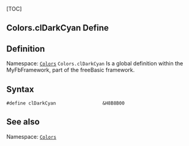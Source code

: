 [TOC]
## Colors.clDarkCyan Define

## Definition
Namespace: [`Colors`](Colors.md)
`Colors.clDarkCyan` Is a global definition within the MyFbFramework, part of the freeBasic framework.
## Syntax

```freeBasic
#define clDarkCyan                 &H8B8B00
```

## See also
Namespace: [`Colors`](Colors.md)
